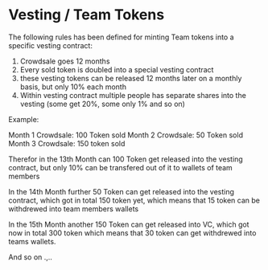 # Vesting / Team Tokens


The following rules has been defined for minting Team tokens into a specific vesting contract:

1. Crowdsale goes 12 months
2. Every sold token is doubled into a special vesting contract
3. these vesting tokens can be released 12 months later on a monthly basis, but only 10% each month
4. Within vesting contract multiple people has separate shares into the vesting (some get 20%, some only 1% and so on)

Example:

Month 1 Crowdsale: 100 Token sold
Month 2 Crowdsale: 50 Token sold
Month 3 Crowdsale: 150 token sold

Therefor in the 13th Month can 100 Token get released into the vesting contract, but only 10% can be transfered out of it to wallets of team members

In the 14th Month further 50 Token can get released into the vesting contract, which got in total 150 token yet, which means that 15 token can be withdrewed into team members wallets

In the 15th Month another 150 Token can get released into VC, which got now in total 300 token which means that 30 token can get withdrewed into teams wallets.

And so on .,..
